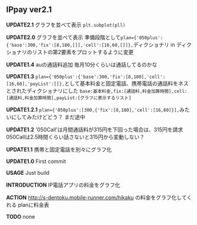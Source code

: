## IPpay ver2.1

__UPDATE2.1__
グラフを並べて表示
`plt.subplot(pll)`


__UPDATE2.0__
グラフを並べて表示
準備段階として`plan={'050plus':{'base':300,'fix':[8,180,[]],'cell':[16,60,[]]},`ディクショナリ in ディクショナリのリストの第2要素をプロットするように変更

__UPDATE1.4__
auの通話料追加
毎月10分くらいは通話してるのかな

__UPDATE1.3__
`plan={'050plus':{'base':300,'fix':[8,180],'cell':[16,60],'payList':[]},`として基本料金と固定電話、携帯電話の通話料をネスとされたディクショナリにした
`base:基本料金,fix:[通話料,料金加算時間],cell:[通話料,料金加算時間],payList:[グラフに表示するリスト]`

__UPDATE1.2.1__
`plan={'050plus':[300,{'fix':[8,180],'cell':[16,60]}],`みたいにしてみたけどどう？
まだ途中

__UPDATE1.2__
'050Call'は月間通話料が315円を下回った場合は、315円を請求
050Callは2.5時間くらい話さないと315円から変動しない？

__UPDATE1.1__
携帯と固定電話を別々にグラフ化

__UPDATE1.0__
First commit

__USAGE__
Just build

__INTRODUCTION__
IP電話アプリの料金をグラフ化

__ACTION__
http://s-dentoku.mobile-runner.com/hikaku
の料金をグラフ化してくれる
planに料金表

__TODO__
none
